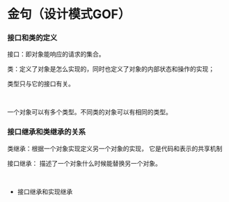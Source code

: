 # 金句（设计模式GOF）

### 接口和类的定义

接口：即对象能响应的请求的集合。

类：定义了对象是怎么实现的，同时也定义了对象的内部状态和操作的实现；

类型只与它的接口有关。

‍

一个对象可以有多个类型。不同类的对象可以有相同的类型。

### 接口继承和类继承的关系

类继承：根据一个对象实现定义另一个对象的实现， 它是代码和表示的共享机制

接口继承： 描述了一个对象什么时候能替换另一个对象。

‍

* 接口继承和实现继承
